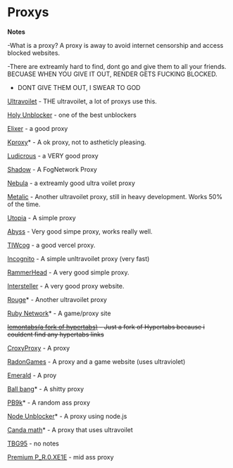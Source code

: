 # Proxys 

**Notes**

-What is a proxy? A proxy is away to avoid internet censorship and access blocked websites. 

-There are extreamly hard to find, dont go and give them to all your friends. BECUASE WHEN YOU GIVE IT OUT, RENDER GETS FUCKING BLOCKED.

- DONT GIVE THEM OUT, I SWEAR TO GOD
 
[Ultravoilet](https://ionian-electric-pelican.glitch.me/) - THE ultravoilet, a lot of proxys use this.

[Holy Unblocker](https://responsible-silk-celestite.glitch.me) - one of the best unblockers 

[Elixer](https://cerryx.net/) - a good proxy

[Kproxy](https://192.95.4.124/)* - A ok proxy, not to astheticly pleasing. 

[Ludicrous](https://thaleyl.studyschooltoday.eu.org/) - a VERY good proxy

[Shadow](https://somber-eggplant-people.glitch.me/) - A FogNetwork Proxy

[Nebula](https://schoolstatus.glitch.me/) - a extreamly good ultra voilet proxy

[Metalic](https://birdfood.gq/) - Another ultravoilet proxy, still in heavy development. Works 50% of the time.

[Utopia](https://learningprep.xyz/) - A simple proxy

[Abyss](https://panel.redsteedstudios.com/) - Very good simpe proxy, works really well.

[TIWcog](https://starttiw.vercel.app/static/index.html) - a good vercel proxy.

[Incognito](https://celestial-lively-girdle.glitch.me/) - A simple unltravoilet proxy (very fast)

[RammerHead](https://www.discoveryeducation.cf/) - A very good simple proxy.

[Intersteller](https://yxzy.mathewparkin.com/) - A very good proxy website.

[Rouge](https://lakesidetuition.info/)* - Another ultravoilet proxy

[Ruby Network](https://rubynetwork.tech/search)* - A game/proxy site

~~[lemontabs(a fork of hypertabs)](https://lemontabs.onrender.com/) - Just a fork of Hypertabs because i couldent find any hypertabs links~~

[CroxyProxy](https://www.a.cpfrx.info/) - A proxy

[RadonGames](https://rdg.scythx.cf/) - A proxy and a game website (uses ultraviolet)

[Emerald](https://ill.malmo.cl/) - A proy

[Ball bang](https://math.appnaz.com/)* - A shitty proxy

[PB9k](https://synik.gq/)* - A random ass proxy

[Node Unblocker](https://science-quizzez.vercel.app/)* - A proxy using node.js

[Canda math](https://canadamath.azurewebsites.net/#)* - A proxy that uses ultravoilet

[TBG95](https://education-live.fun/) - no notes

[Premium P_R.0.XE1E](https://search.bestmathbooks.online/) - mid ass proxy
